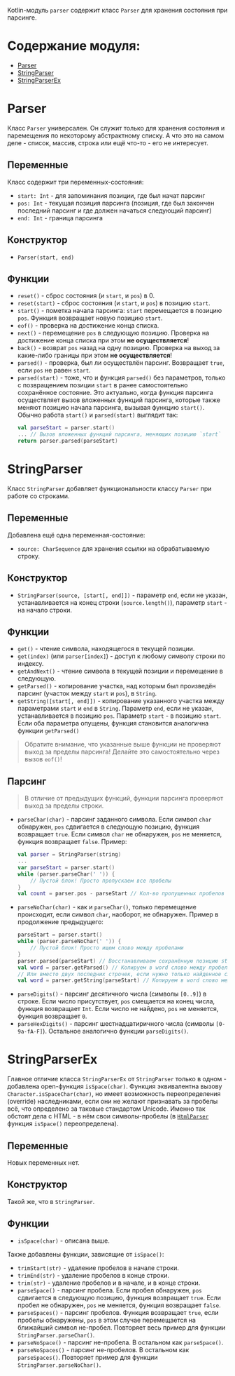 Kotlin-модуль `parser` содержит класс `Parser` для хранения состояния при парсинге.

# Содержание модуля:
- [Parser](#parser)
- [StringParser](#stringparser)
- [StringParserEx](#stringparserex)

# Parser

Класс `Parser` универсален. Он служит только для хранения состояния и паремещения по некоторому абстрактному списку. А что это на самом деле - список, массив, строка или ещё что-то - его не интересует.

## Переменные

Класс содержит три переменных-состояния:
- `start: Int` - для запоминания позиции, где был начат парсинг
- `pos: Int` - текущая позиция парсинга (позиция, где был закончен последний парсинг и где должен начаться следующий парсинг)
- `end: Int` - граница парсинга

## Конструктор

- `Parser(start, end)`

## Функции

- `reset()` - сброс состояния (и `start`, и `pos`) в 0.
- `reset(start)` - сброс состояния (и `start`, и `pos`) в позицию `start`.
- `start()` - пометка начала парсинга: `start` перемещается в позицию `pos`. Функция возвращает новую позицию `start`.
- `eof()` - проверка на достижение конца списка.
- `next()` - перемещение `pos` в следующую позицию. Проверка на достижение конца списка при этом **не осуществляется**!
- `back()` - возврат `pos` назад на одну позицию. Проверка на выход за какие-либо границы при этом **не осуществляется**!
- `parsed()` - проверка, был ли осуществлён парсинг. Возвращает `true`, если `pos` не равен `start`.
- `parsed(start)` - тоже, что и функция `parsed()` без параметров, только с позвращением позиции `start` в ранее самостоятельно сохранённое состояние. Это актуально, когда функция парсинга осуществляет вызов вложенных функций парсинга, которые также меняют позицию начала парсинга, вызывая функцию `start()`. Обычно работа `start()` и `parsed(start)` выглядит так:
    ```kotlin
    val parseStart = parser.start()
    ... // Вызов вложенных функций парсинга, меняющих позицию `start`
    return parser.parsed(parseStart)
    ```

# StringParser

Класс `StringParser` добавляет функциональности классу `Parser` при работе со строками.

## Переменные

Добавлена ещё одна переменная-состояние:
- `source: CharSequence` для хранения ссылки на обрабатываемую строку.

## Конструктор

- `StringParser(source, [start[, end]])` - параметр `end`, если не указан, устанавливается на конец строки (`source.length()`), параметр `start` - на начало строки.

## Функции

- `get()` - чтение символа, находящегося в текущей позиции.
- `get(index)` (или `parser[index]`) - доступ к любому символу строки по индексу.
- `getAndNext()` - чтение символа в текущей позиции и перемещение в следующую.
- `getParsed()` - копирование участка, над которым был произведён парсинг (участок между `start` и `pos`), в `String`.
- `getString([start[, end]])` - копирование указанного участка между параметрами `start` и `end` в `String`. Параметр `end`, если не указан, устанавливается в позицию `pos`. Параметр `start` - в позицию `start`. Если оба параметра опущены, функция становится аналогична функции `getParsed()`

> Обратите внимание, что указанные выше функции не проверяют выход за пределы парсинга! Делайте это самостоятельно через вызов `eof()`!

## Парсинг

> В отличие от предыдущих функций, функции парсинга проверяют выход за пределы строки.

- `parseChar(char)` - парсинг заданного символа. Если символ `char` обнаружен, `pos` сдвигается в следующую позицию, функция возвращает `true`. Если символ `char` не обнаружен, `pos` не меняется, функция возвращает `false`. Пример:
    ```kotlin
    val parser = StringParser(string)
    ...
    var parseStart = parser.start()
    while (parser.parseChar(' ')) {
        // Пустой блок! Просто пропускаем все пробелы
    }
    val count = parser.pos - parseStart // Кол-во пропущенных пробелов
    ```
- `parseNoChar(char)` - как и `parseChar()`, только перемещение происходит, если символ `char`, наоборот, не обнаружен. Пример в продолжение предыдущего:
    ```kotlin
    parseStart = parser.start()
    while (parser.parseNoChar(' ')) {
        // Пустой блок! Просто ищем слово между пробелами
    }
    parser.parsed(parseStart) // Восстанавливаем сохранённую позицию start, т.к. parseNoChar() её сдвинул
    val word = parser.getParsed() // Копируем в word слово между пробелами
    // Или вместо двух последних строчек, если нужно только найденное слово и нет необходимости восстанавливать позицию `start`:
    val word = parser.getString(parseStart) // Копируем в word слово между пробелами
    ```
- `parseDigits()` - парсинг десятичного числа (символы `[0..9]`) в строке. Если число присутствует, `pos` смещается на конец числа, функция возвращает `Int`. Если число не найдено, `pos` не меняется, функция возвращает `0`.
- `parseHexDigits()` - парсинг шестнадцатиричного числа (символы `[0-9a-fA-F]`). Остальное аналогично функции `parseDigits()`.

# StringParserEx

Главное отличие класса `StringParserEx` от `StringParser` только в одном - добавлена open-функция `isSpace(char)`. Функция эквивалентна вызову `Character.isSpaceChar(char)`, но имеет возможность переопределения (override) наследниками, если они не желают признавать за пробелы всё, что определено за таковые стандартом Unicode. Именно так обстоят дела с HTML - в нём свои символы-пробелы (в [`HtmlParser`](html#HtmlParser) функция `isSpace()` переопределена).

## Переменные

Новых переменных нет.

## Конструктор

Такой же, что в `StringParser`.

## Функции

- `isSpace(char)` - описана выше.

Также добавлены функции, зависящие от `isSpace()`:
- `trimStart(str)` - удаление пробелов в начале строки.
- `trimEnd(str)` - удаление пробелов в конце строки.
- `trim(str)` - удаление пробелов и в начале, и в конце строки.
- `parseSpace()` - парсинг пробела. Если пробел обнаружен, `pos` сдвигается в следующую позицию, функция возвращает `true`. Если пробел не обнаружен, `pos` не меняется, функция возвращает `false`.
- `parseSpaces()` - парсинг пробелов. Функция возвращает `true`, если пробелы обнаружены, `pos` в этом случае перемещается на ближайший символ не-пробел. Повторяет весь пример для функции `StringParser.parseChar()`.
- `parseNoSpace()` - парсинг не-пробела. В остальном как `parseSpace()`.
- `parseNoSpaces()` - парсинг не-пробелов. В остальном как `parseSpaces()`. Повторяет пример для функции `StringParser.parseNoChar()`.
